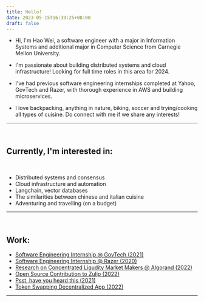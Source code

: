 ```yaml
---
title: Hello!
date: 2023-05-15T16:39:25+08:00
draft: false
---
```

* Hi, I'm Hao Wei, a software engineer with a major in Information Systems and additional major in Computer Science from Carnegie Mellon University.

* I'm passionate about building distributed systems and cloud infrastructure! Looking for full time roles in this area for 2024.

* I've had previous software engineering internships completed at Yahoo, GovTech and Razer, with thorough experience in AWS and building microservices.

* I love backpacking, anything in nature, biking, soccer and trying/cooking all types of cuisine. Do connect with me if we share any interests!

---
<br>

## Currently, I'm interested in: ## 
<br>

* Distributed systems and consensus
* Cloud infrastructure and automation
* Langchain, vector databases
* The similarities between chinese and italian cuisine
* Adventuring and travelling (on a budget)

---
<br>

## Work: ##

* [Software Engineering Internship @ GovTech (2021)](www.google.com)
* [Software Engineering Internship @ Razer (2020)](www.google.com)
* [Research on Concentrated Liqudity Market Makers @ Algorand (2022)](https://github.com/AlgorandAMM/clmmamm/blob/main/Crypto_Project_Report.pdf)
* [Open Source Contribution to Zulip (2022)](https://github.com/zulip/zulip/pull/23811#issuecomment-1371486818)
* [Psst, have you heard this (2021)](www.google.com)
* [Token Swapping Decentralized App (2022)](www.google.com)

---